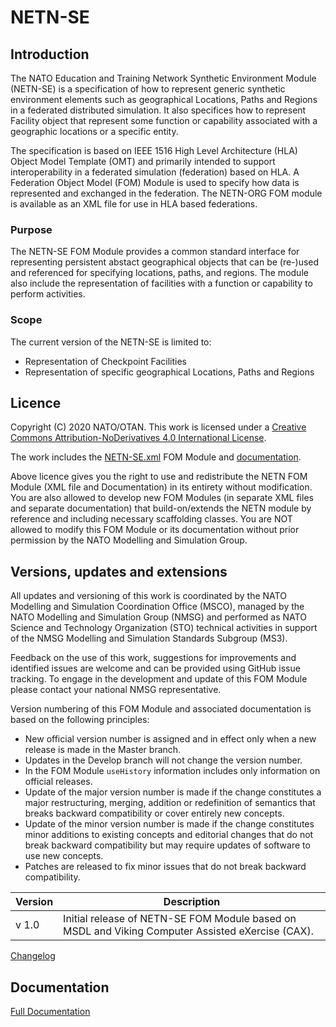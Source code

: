 # NETN-SE

## Introduction
The NATO Education and Training Network Synthetic Environment Module (NETN-SE) is a specification of how to represent generic synthetic environment elements such as geographical Locations, Paths and Regions in a federated distributed simulation. It also specifices how to represent Facility object that represent some function or capability associated with a geographic locations or a specific entity.

The specification is based on IEEE 1516 High Level Architecture (HLA) Object Model Template (OMT) and primarily intended to support interoperability in a federated simulation (federation) based on HLA. A Federation Object Model (FOM) Module is used to specify how data is represented and exchanged in the federation. The NETN-ORG FOM module is available as an XML file for use in HLA based federations.

### Purpose

The NETN-SE FOM Module provides a common standard interface for representing persistent abstact geographical objects that can be (re-)used and referenced for specifying locations, paths, and regions. The module also include the representation of facilities with a function or capability to perform activities.

### Scope

The current version of the NETN-SE is limited to:

- Representation of Checkpoint Facilities
- Representation of specific geographical Locations, Paths and Regions

## Licence

Copyright (C) 2020 NATO/OTAN.
This work is licensed under a [Creative Commons Attribution-NoDerivatives 4.0 International License](LICENCE.md). 

The work includes the [NETN-SE.xml](NETN-SE.xml) FOM Module and [documentation](NETN-SE.md).

Above licence gives you the right to use and redistribute the NETN FOM Module (XML file and Documentation) in its entirety without modification. You are also allowed to develop new FOM Modules (in separate XML files and separate documentation) that build-on/extends the NETN module by reference and including necessary scaffolding classes. You are NOT allowed to modify this FOM Module or its documentation without prior permission by the NATO Modelling and Simulation Group. 

## Versions, updates and extensions

All updates and versioning of this work is coordinated by the NATO Modelling and Simulation Coordination Office (MSCO), managed by the NATO Modelling and Simulation Group (NMSG) and performed as NATO Science and Technology Organization (STO) technical activities in support of the NMSG Modelling and Simulation Standards Subgroup (MS3).

Feedback on the use of this work, suggestions for improvements and identified issues are welcome and can be provided using GitHub issue tracking. To engage in the development and update of this FOM Module please contact your national NMSG representative.

Version numbering of this FOM Module and associated documentation is based on the following principles:

* New official version number is assigned and in effect only when a new release is made in the Master branch.
* Updates in the Develop branch will not change the version number.
* In the FOM Module `useHistory` information includes only information on official releases.
* Update of the major version number is made if the change constitutes a major restructuring, merging, addition or redefinition of semantics that breaks backward compatibility or cover entirely new concepts.
* Update of the minor version number is made if the change constitutes minor additions to existing concepts and editorial changes that do not break backward compatibility but may require updates of software to use new concepts.
* Patches are released to fix minor issues that do not break backward compatibility.

|Version|Description|
|---|---|
|v 1.0 |Initial release of NETN-SE FOM Module based on MSDL and Viking Computer Assisted eXercise (CAX).|

[Changelog](changelog.md)

## Documentation

[Full Documentation](NETN-SE.md)
